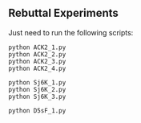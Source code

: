 ## Rebuttal Experiments

Just need to run the following scripts:
```
python ACK2_1.py
python ACK2_2.py
python ACK2_3.py
python ACK2_4.py

python Sj6K_1.py
python Sj6K_2.py
python Sj6K_3.py

python D5sF_1.py
```